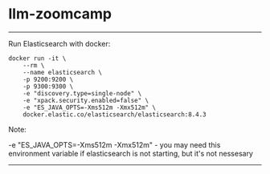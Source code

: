 # llm-zoomcamp
***

Run Elasticsearch with docker:

```
docker run -it \
    --rm \
    --name elasticsearch \
    -p 9200:9200 \
    -p 9300:9300 \
    -e "discovery.type=single-node" \
    -e "xpack.security.enabled=false" \
    -e "ES_JAVA_OPTS=-Xms512m -Xmx512m" \
    docker.elastic.co/elasticsearch/elasticsearch:8.4.3
```

Note:

-e "ES_JAVA_OPTS=-Xms512m -Xmx512m" - you may need this environment variable if elasticsearch is not starting, but it's not nessesary
***